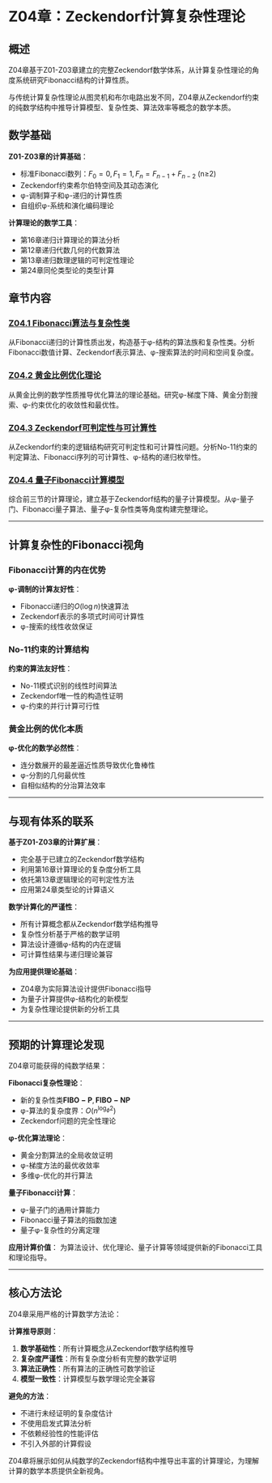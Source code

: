 # Z04章：Zeckendorf计算复杂性理论

## 概述

Z04章基于Z01-Z03章建立的完整Zeckendorf数学体系，从计算复杂性理论的角度系统研究Fibonacci结构的计算性质。

与传统计算复杂性理论从图灵机和布尔电路出发不同，Z04章从Zeckendorf约束的纯数学结构中推导计算模型、复杂性类、算法效率等概念的数学本质。

## 数学基础

**Z01-Z03章的计算基础**：
- 标准Fibonacci数列：$F_0 = 0, F_1 = 1, F_n = F_{n-1} + F_{n-2}$ (n≥2)
- Zeckendorf约束希尔伯特空间及其动态演化
- φ-调制算子和φ-递归的计算性质
- 自组织φ-系统和演化编码理论

**计算理论的数学工具**：
- 第16章递归计算理论的算法分析
- 第12章递归代数几何的代数算法
- 第13章递归数理逻辑的可判定性理论
- 第24章同伦类型论的类型计算

## 章节内容

### [Z04.1 Fibonacci算法与复杂性类](./Z04.1-fibonacci-algorithms-complexity-classes.md)
从Fibonacci递归的计算性质出发，构造基于φ-结构的算法族和复杂性类。分析Fibonacci数值计算、Zeckendorf表示算法、φ-搜索算法的时间和空间复杂度。

### [Z04.2 黄金比例优化理论](./Z04.2-golden-ratio-optimization-theory.md)  
从黄金比例的数学性质推导优化算法的理论基础。研究φ-梯度下降、黄金分割搜索、φ-约束优化的收敛性和最优性。

### [Z04.3 Zeckendorf可判定性与可计算性](./Z04.3-zeckendorf-decidability-computability.md)
从Zeckendorf约束的逻辑结构研究可判定性和可计算性问题。分析No-11约束的判定算法、Fibonacci序列的可计算性、φ-结构的递归枚举性。

### [Z04.4 量子Fibonacci计算模型](./Z04.4-quantum-fibonacci-computational-models.md)
综合前三节的计算理论，建立基于Zeckendorf结构的量子计算模型。从φ-量子门、Fibonacci量子算法、量子φ-复杂性类等角度构建完整理论。

---

## 计算复杂性的Fibonacci视角

### Fibonacci计算的内在优势

**φ-调制的计算友好性**：
- Fibonacci递归的$O(\log n)$快速算法
- Zeckendorf表示的多项式时间可计算性
- φ-搜索的线性收敛保证

### No-11约束的计算结构

**约束的算法友好性**：
- No-11模式识别的线性时间算法
- Zeckendorf唯一性的构造性证明
- φ-约束的并行计算可行性

### 黄金比例的优化本质

**φ-优化的数学必然性**：
- 连分数展开的最差逼近性质导致优化鲁棒性
- φ-分割的几何最优性
- 自相似结构的分治算法效率

---

## 与现有体系的联系

**基于Z01-Z03章的计算扩展**：
- 完全基于已建立的Zeckendorf数学结构
- 利用第16章计算理论的复杂度分析工具
- 依托第13章逻辑理论的可判定性方法
- 应用第24章类型论的计算语义

**数学计算化的严谨性**：
- 所有计算概念都从Zeckendorf数学结构推导
- 复杂性分析基于严格的数学证明
- 算法设计遵循φ-结构的内在逻辑
- 可计算性结果与递归理论兼容

**为应用提供理论基础**：
- Z04章为实际算法设计提供Fibonacci指导
- 为量子计算提供φ-结构化的新模型
- 为复杂性理论提供新的分析工具

---

## 预期的计算理论发现

Z04章可能获得的纯数学结果：

**Fibonacci复杂性理论**：
- 新的复杂性类$\mathbf{FIBO-P}, \mathbf{FIBO-NP}$
- φ-算法的复杂度界：$O(n^{\log_\phi 2})$
- Zeckendorf问题的完全性理论

**φ-优化算法理论**：
- 黄金分割算法的全局收敛证明
- φ-梯度方法的最优收敛率
- 多维φ-优化的并行算法

**量子Fibonacci计算**：
- φ-量子门的通用计算能力
- Fibonacci量子算法的指数加速
- 量子φ-复杂性的分离定理

**应用计算价值**：
为算法设计、优化理论、量子计算等领域提供新的Fibonacci工具和理论指导。

---

## 核心方法论

Z04章采用严格的计算数学方法论：

**计算推导原则**：
1. **数学基础性**：所有计算概念从Zeckendorf数学结构推导
2. **复杂度严谨性**：所有复杂度分析有完整的数学证明
3. **算法正确性**：所有算法的正确性可数学验证
4. **模型一致性**：计算模型与数学理论完全兼容

**避免的方法**：
- 不进行未经证明的复杂度估计
- 不使用启发式算法分析
- 不依赖经验性的性能评估
- 不引入外部的计算假设

Z04章将展示如何从纯数学的Zeckendorf结构中推导出丰富的计算理论，为理解计算的数学本质提供全新视角。